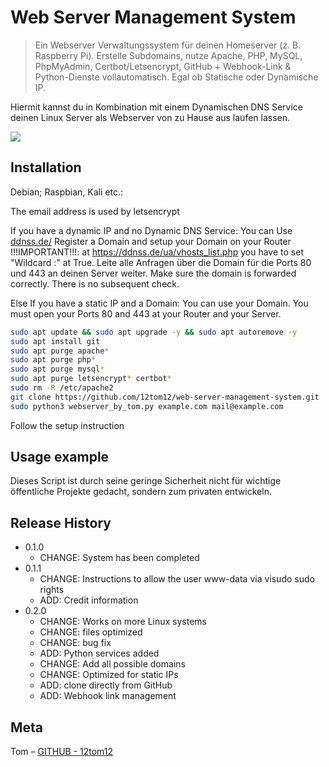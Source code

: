 # Web Server Management System
> Ein Webserver Verwaltungssystem für deinen Homeserver (z. B. Raspberry Pi). Erstelle Subdomains, nutze Apache, PHP, MySQL, PhpMyAdmin, Certbot/Letsencrypt, GitHub + Webhook-Link & Python-Dienste vollautomatisch. Egal ob Statische oder Dynamische IP.

Hiermit kannst du in Kombination mit einem Dynamischen DNS Service deinen Linux Server als Webserver von zu Hause aus laufen lassen.

![](https://repository-images.githubusercontent.com/242197618/84720600-f616-11ea-83d6-a143e05564cc)

## Installation

Debian; Raspbian, Kali etc.:

The email address is used by letsencrypt

If you have a dynamic IP and no Dynamic DNS Service:
	You can Use [ddnss.de/](https://ddnss.de/)
	Register a Domain and setup your Domain on your Router
	!!!IMPORTANT!!!: at https://ddnss.de/ua/vhosts_list.php you have to set "Wildcard :" at True.
	Leite alle Anfragen über die Domain für die Ports 80 und 443 an deinen Server weiter.
	Make sure the domain is forwarded correctly. There is no subsequent check.

Else If you have a static IP and a Domain:
	You can use your Domain. You must open your Ports 80 and 443 at your Router and your Server.

```sh
sudo apt update && sudo apt upgrade -y && sudo apt autoremove -y
sudo apt install git
sudo apt purge apache*
sudo apt purge php*
sudo apt purge mysql*
sudo apt purge letsencrypt* certbot*
sudo rm -R /etc/apache2
git clone https://github.com/12tom12/web-server-management-system.git
sudo python3 webserver_by_tom.py example.com mail@example.com
```
Follow the setup instruction


## Usage example

Dieses Script ist durch seine geringe Sicherheit nicht für wichtige öffentliche Projekte gedacht, sondern zum privaten entwickeln.

## Release History

* 0.1.0
    * CHANGE: System has been completed
* 0.1.1
    * CHANGE: Instructions to allow the user www-data via visudo sudo rights
    * ADD: Credit information
* 0.2.0
    * CHANGE: Works on more Linux systems
    * CHANGE: files optimized
    * CHANGE: bug fix
    * ADD: Python services added
    * CHANGE: Add all possible domains
    * CHANGE: Optimized for static IPs
    * ADD: clone directly from GitHub
    * ADD: Webhook link management

## Meta

Tom – [GITHUB - 12tom12](https://github.com/12tom12)
